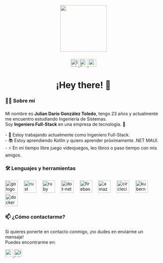 <div align="center">
  <img height="150" src="https://avatars.githubusercontent.com/u/69684654?v=4&size=1024" />
</div>

###

<div align="center">
  <a href="https://www.linkedin.com/in/julian-dario-gonzalez-toledo-402482223/">
    <img src="https://img.shields.io/static/v1?message=LinkedIn&logo=linkedin&label=&color=0077B5&logoColor=white&labelColor=&style=for-the-badge" height="25" alt="linkedin logo" />
  </a>
  <a href="https://www.facebook.com/juliandario.gonzaleztoledo">
    <img src="https://img.shields.io/static/v1?message=Facebook&logo=facebook&label=&color=0b51c4&logoColor=white&labelColor=&style=for-the-badge" height="25" alt="facebook logo" />
  </a>
  <a href="https://x.com/JGonzalezToledo?prefetchTimestamp=1739641011989&mx=2">
    <img src="https://img.shields.io/static/v1?message=x&logo=x&label=&color=000000&logoColor=white&labelColor=&style=for-the-badge" height="25" alt="x logo" />
  </a>
</div>

###

<h1 align="center">¡Hey there! 👋</h1>

###

<h3 align="left">👨‍💻 Sobre mí</h3>

###

<p align="left">
  Mi nombre es <strong>Julian Darío González Toledo</strong>, tengo 23 años y actualmente me encuentro estudiando Ingeniería de Sistemas. <br>
  Soy <strong>Ingeniero Full-Stack</strong> en una empresa de tecnología. 🚀 <br><br>
  - 🔭 Estoy trabajando actualmente como Ingeniero Full-Stack. <br>
  - 📚 Estoy aprendiendo Kotlin y quiero aprender próximamente .NET MAUI. <br>
  - ⚡ En mi tiempo libre juego videojuegos, leo libros o paso tiempo con mis amigos.
</p>

###

<h3 align="left">🛠️ Lenguajes y herramientas</h3>

###

<div align="left">
  <img src="https://cdn.jsdelivr.net/gh/devicons/devicon/icons/go/go-original-wordmark.svg" height="40" alt="go logo" />
  <img width="12" />
  <img src="https://cdn.jsdelivr.net/gh/devicons/devicon/icons/rust/rust-original.svg" height="40" alt="rust logo" />
  <img width="12" />
  <img src="https://cdn.jsdelivr.net/gh/devicons/devicon/icons/ruby/ruby-plain-wordmark.svg" height="40" alt="ruby logo" />
  <img width="12" />
  <img src="https://cdn.jsdelivr.net/gh/devicons/devicon/icons/dot-net/dot-net-plain-wordmark.svg" height="40" alt="dot-net logo" />
  <img width="12" />
  <img src="https://cdn.jsdelivr.net/gh/devicons/devicon/icons/firebase/firebase-plain-wordmark.svg" height="40" alt="firebase logo" />
  <img width="12" />
  <img src="https://cdn.jsdelivr.net/gh/devicons/devicon/icons/amazonwebservices/amazonwebservices-line-wordmark.svg" height="40" alt="amazonwebservices logo" />
  <img width="12" />
  <img src="https://cdn.jsdelivr.net/gh/devicons/devicon/icons/circleci/circleci-plain.svg" height="40" alt="circleci logo" />
  <img width="12" />
  <img src="https://cdn.jsdelivr.net/gh/devicons/devicon/icons/kubernetes/kubernetes-plain.svg" height="40" alt="kubernetes logo" />
  <img width="12" />
  <img src="https://cdn.jsdelivr.net/gh/devicons/devicon/icons/docker/docker-plain-wordmark.svg" height="40" alt="docker logo" />
</div>

###

<h3 align="left">📫 ¿Cómo contactarme?</h3>

###

<p align="left">
  Si quieres ponerte en contacto conmigo, ¡no dudes en enviarme un mensaje! <br>
  Puedes encontrarme en:
</p>

<div align="left">
  <a href="mailto:juliandariogonzaleztoledo@example.com">
    <img src="https://img.shields.io/static/v1?message=Email&logo=gmail&label=&color=EA4335&logoColor=white&labelColor=&style=for-the-badge" height="25" alt="email logo" />
  </a>
  <a href="https://www.linkedin.com/in/julian-dario-gonzalez-toledo-402482223/">
    <img src="https://img.shields.io/static/v1?message=LinkedIn&logo=linkedin&label=&color=0077B5&logoColor=white&labelColor=&style=for-the-badge" height="25" alt="linkedin logo" />
  </a>
</div>
